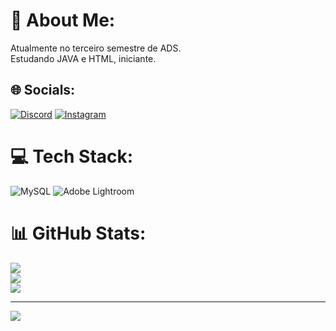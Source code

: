 # 💫 About Me:
Atualmente no terceiro semestre de ADS.<br>Estudando JAVA e HTML, iniciante.


## 🌐 Socials:
[![Discord](https://img.shields.io/badge/Discord-%237289DA.svg?logo=discord&logoColor=white)](https://discord.gg/lguids) [![Instagram](https://img.shields.io/badge/Instagram-%23E4405F.svg?logo=Instagram&logoColor=white)](https://instagram.com/Lguidss) 

# 💻 Tech Stack:
![MySQL](https://img.shields.io/badge/mysql-%2300000f.svg?style=for-the-badge&logo=mysql&logoColor=white) ![Adobe Lightroom](https://img.shields.io/badge/Adobe%20Lightroom-31A8FF.svg?style=for-the-badge&logo=Adobe%20Lightroom&logoColor=white)
# 📊 GitHub Stats:
![](https://github-readme-stats.vercel.app/api?username=Lguids&theme=dark&hide_border=false&include_all_commits=false&count_private=false)<br/>
![](https://github-readme-streak-stats.herokuapp.com/?user=Lguids&theme=dark&hide_border=false)<br/>
![](https://github-readme-stats.vercel.app/api/top-langs/?username=Lguids&theme=dark&hide_border=false&include_all_commits=false&count_private=false&layout=compact)

---
[![](https://visitcount.itsvg.in/api?id=Lguids&icon=0&color=0)](https://visitcount.itsvg.in)

<!-- Proudly created with GPRM ( https://gprm.itsvg.in ) -->
